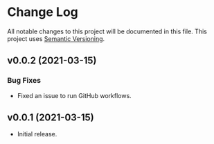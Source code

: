 # Change Log

All notable changes to this project will be documented in this file. This project uses [Semantic Versioning](https://semver.org/).

## v0.0.2 (2021-03-15)

### Bug Fixes

* Fixed an issue to run GitHub workflows.

## v0.0.1 (2021-03-15)

* Initial release.
